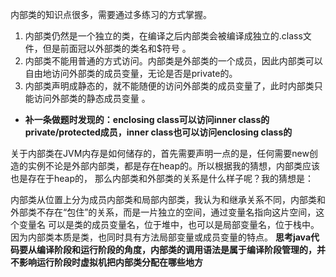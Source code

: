 内部类的知识点很多，需要通过多练习的方式掌握。

1. 内部类仍然是一个独立的类，在编译之后内部类会被编译成独立的.class文件，但是前面冠以外部类的类名和$符号 。
2. 内部类不能用普通的方式访问。内部类是外部类的一个成员，因此内部类可以自由地访问外部类的成员变量，无论是否是private的。
3. 内部类声明成静态的，就不能随便的访问外部类的成员变量了，此时内部类只能访问外部类的静态成员变量 。
- **补一条做题时发现的：enclosing class可以访问inner class的private/protected成员，inner class也可以访问enclosing class的**

关于内部类在JVM内存是如何储存的，首先需要声明一点的是，任何需要new创造的实例不论是外部内部类，都是存在heap的。所以根据我的猜想，内部类应该也是存在于heap的，
那么内部类和外部类的关系是什么样子呢？我的猜想是：

内部类从位置上分为成员内部类和局部内部类，我认为和继承关系不同，内部类和外部类不存在“包住”的关系，而是一片独立的空间，通过变量名指向这片空间，这个变量名
可以是类的成员变量名，位于堆中，也可以是局部变量名，位于栈中。因为内部类本质是类，也同时具有方法局部变量或成员变量的特点。
**思考java代码要从编译阶段和运行阶段的角度，内部类的调用语法是属于编译阶段管理的，并不影响运行阶段时虚拟机把内部类分配在哪些地方**

